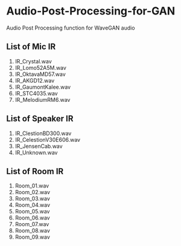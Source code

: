 # Audio-Post-Processing-for-GAN
Audio Post Processing function for WaveGAN audio

## List of Mic IR
1. IR_Crystal.wav
2. IR_Lomo52A5M.wav
3. IR_OktavaMD57.wav
4. IR_AKGD12.wav
5. IR_GaumontKalee.wav
6. IR_STC4035.wav
7. IR_MelodiumRM6.wav

## List of Speaker IR
1. IR_ClestionBD300.wav
2. IR_CelestionV30E606.wav
3. IR_JensenCab.wav
4. IR_Unknown.wav

## List of Room IR
1. Room_01.wav
2. Room_02.wav
3. Room_03.wav
4. Room_04.wav
5. Room_05.wav
6. Room_06.wav
7. Room_07.wav
8. Room_08.wav
9. Room_09.wav
